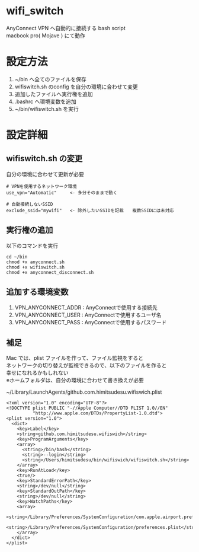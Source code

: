# wifi_switch

AnyConnect VPN へ自動的に接続する bash script<br>
macbook pro( Mojave ) にて動作

# 設定方法
1. ~/bin へ全てのファイルを保存
2. wifiswitch.sh のconfig を自分の環境に合わせて変更
3. 追加したファイルへ実行権を追加
4. .bashrc へ環境変数を追加
5. ~/bin/wifiswitch.sh を実行

# 設定詳細
## wifiswitch.sh の変更
自分の環境に合わせて更新が必要

```
# VPNを使用するネットワーク環境
use_vpn="Automatic"     <- 多分そのままで動く

# 自動接続しないSSID
exclude_ssid="mywifi"   <- 除外したいSSIDを記載　　複数SSIDには未対応
```
## 実行権の追加
以下のコマンドを実行
```
cd ~/bin
chmod +x anyconnect.sh
chmod +x wifiswitch.sh
chmod +x anyconnect_disconnect.sh
```

## 追加する環境変数
1. VPN_ANYCONNECT_ADDR : AnyConnectで使用する接続先
2. VPN_ANYCONNECT_USER : AnyConnectで使用するユーザ名
3. VPN_ANYCONNECT_PASS : AnyConnectで使用するパスワード


## 補足
Mac では、plist ファイルを作って、ファイル監視をすると<br>
ネットワークの切り替えが監視できるので、以下のファイルを作ると<br>
幸せになれるかもしれない<br>
※ホームフォルダは、自分の環境に合わせて書き換えが必要


~/Library/LaunchAgents/github.com.himitsudesu.wifiswich.plist
```
<?xml version="1.0" encoding="UTF-8"?>
<!DOCTYPE plist PUBLIC "-//Apple Computer//DTD PLIST 1.0//EN"
          "http://www.apple.com/DTDs/PropertyList-1.0.dtd">
<plist version="1.0">
  <dict>
    <key>Label</key>
    <string>github.com.himitsudesu.wifiswich</string>
    <key>ProgramArguments</key>
    <array>
      <string>/bin/bash</string>
      <string>--login</string>
      <string>/Users/himitsudesu/bin/wifiswich/wifiswitch.sh</string>
    </array>
    <key>RunAtLoad</key>
    <true/>
    <key>StandardErrorPath</key>
    <string>/dev/null</string>
    <key>StandardOutPath</key>
    <string>/dev/null</string>
    <key>WatchPaths</key>
    <array>
      <string>/Library/Preferences/SystemConfiguration/com.apple.airport.preferences.plist</string>
      <string>/Library/Preferences/SystemConfiguration/preferences.plist</string>
    </array>
  </dict>
</plist>
```
